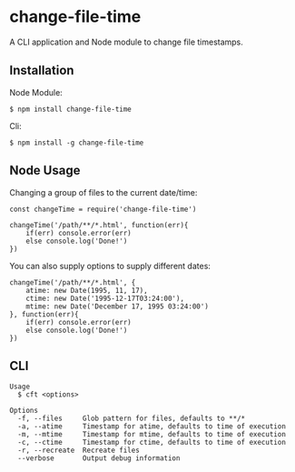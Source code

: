 # change-file-time

A CLI application and Node module to change file timestamps.

## Installation

Node Module:

```
$ npm install change-file-time
```

Cli:

```
$ npm install -g change-file-time
```

## Node Usage

Changing a group of files to the current date/time:

```
const changeTime = require('change-file-time')

changeTime('/path/**/*.html', function(err){
	if(err) console.error(err)
	else console.log('Done!')
})
```

You can also supply options to supply different dates:

```
changeTime('/path/**/*.html', {
	atime: new Date(1995, 11, 17),
	ctime: new Date('1995-12-17T03:24:00'),
	mtime: new Date('December 17, 1995 03:24:00')
}, function(err){
	if(err) console.error(err)
	else console.log('Done!')
})
```

## CLI

	Usage
	  $ cft <options>

	Options
	  -f, --files     Glob pattern for files, defaults to **/*
	  -a, --atime     Timestamp for atime, defaults to time of execution
	  -m, --mtime     Timestamp for mtime, defaults to time of execution
	  -c, --ctime     Timestamp for ctime, defaults to time of execution
	  -r, --recreate  Recreate files
	  --verbose       Output debug information
